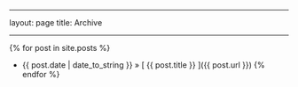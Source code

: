 ___
layout: page
title: Archive

___

{% for post in site.posts %}
  * {{ post.date | date_to_string }} &raquo; [ {{ post.title }} ]({{ post.url }})
{% endfor %}